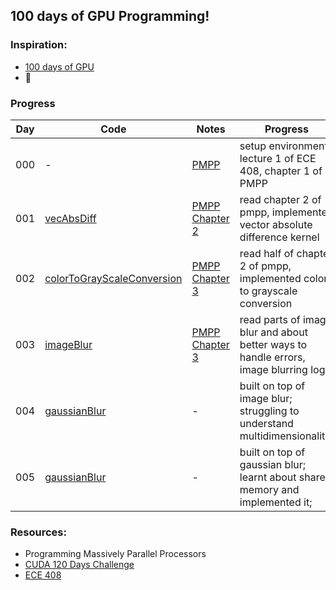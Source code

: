 ## 100 days of GPU Programming!

### Inspiration: 
- [100 days of GPU](https://github.com/hkproj/100-days-of-gpu)
- 🤑

### Progress

|Day|Code|Notes|Progress|
|---|----|-----|--------|
|000|-|[PMPP](https://github.com/asrjy/gpu/blob/main/notes/000/PMPP-Ch1.pdf)|setup environment, lecture 1 of ECE 408, chapter 1 of PMPP|
|001|[vecAbsDiff](https://github.com/asrjy/gpu/blob/main/kernels/vecAbsDiff.cu)|[PMPP Chapter 2](https://github.com/asrjy/gpu/blob/main/notes/001/)|read chapter 2 of pmpp, implemented vector absolute difference kernel|
|002|[colorToGrayScaleConversion](https://github.com/asrjy/gpu/blob/main/kernels/colorToGrayscaleConversion.cu)|[PMPP Chapter 3](https://github.com/asrjy/gpu/blob/main/notes/002/)|read half of chapter 2 of pmpp, implemented color to grayscale conversion|
|003|[imageBlur](https://github.com/asrjy/gpu/blob/main/kernels/imageBlur.cu)|[PMPP Chapter 3](https://github.com/asrjy/gpu/blob/main/notes/002/)|read parts of image blur and about better ways to handle errors, image blurring logic|
|004|[gaussianBlur](https://github.com/asrjy/gpu/blob/main/kernels/gaussianBlur.cu)|-|built on top of image blur; struggling to understand multidimensionality;|
|005|[gaussianBlur](https://github.com/asrjy/gpu/blob/main/kernels/gaussianBlurSharedMemory.cu)|-|built on top of gaussian blur; learnt about shared memory and implemented it;|



### Resources:
- Programming Massively Parallel Processors
- [CUDA 120 Days Challenge](https://github.com/AdepojuJeremy/Cuda-120-Days-Challenge)
- [ECE 408](https://www.youtube.com/playlist?list=PL6RdenZrxrw-UKfRL5smPfFFpeqwN3Dsz)
